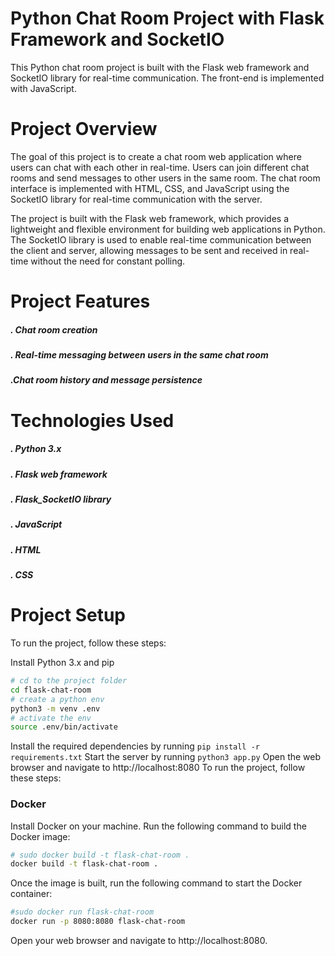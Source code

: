 # Python Chat Room Project with Flask Framework and SocketIO
This Python chat room project is built with the Flask web framework and SocketIO library for real-time communication. The front-end is implemented with JavaScript.

# Project Overview
The goal of this project is to create a chat room web application where users can chat with each other in real-time. Users can join different chat rooms and send messages to other users in the same room. The chat room interface is implemented with HTML, CSS, and JavaScript using the SocketIO library for real-time communication with the server.

The project is built with the Flask web framework, which provides a lightweight and flexible environment for building web applications in Python. The SocketIO library is used to enable real-time communication between the client and server, allowing messages to be sent and received in real-time without the need for constant polling.

# Project Features
##### . Chat room creation  
##### . Real-time messaging between users in the same chat room
##### .Chat room history and message persistence
# Technologies Used
##### . Python 3.x

##### . Flask web framework

##### . Flask_SocketIO library

##### . JavaScript

##### . HTML

##### . CSS

# Project Setup
To run the project, follow these steps:

Install Python 3.x and pip
```bash
# cd to the project folder
cd flask-chat-room
# create a python env
python3 -m venv .env
# activate the env
source .env/bin/activate
```
Install the required dependencies by running `pip install -r requirements.txt`
Start the server by running `python3 app.py`
Open the web browser and navigate to http://localhost:8080
To run the project, follow these steps:
### Docker

Install Docker on your machine.
Run the following command to build the Docker image:
```bash
# sudo docker build -t flask-chat-room .
docker build -t flask-chat-room .
```
Once the image is built, run the following command to start the Docker container:
```bash
#sudo docker run flask-chat-room
docker run -p 8080:8080 flask-chat-room
```
Open your web browser and navigate to http://localhost:8080.

